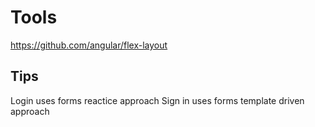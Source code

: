 # Tools

https://github.com/angular/flex-layout

## Tips

Login uses forms reactice approach
Sign in uses forms template driven approach
